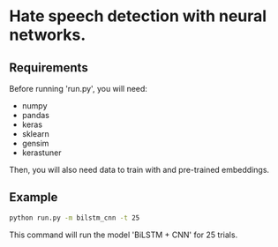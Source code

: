 # Hate speech detection with neural networks.

## Requirements

Before running 'run.py', you will need:
  - numpy
  - pandas
  - keras
  - sklearn
  - gensim
  - kerastuner

Then, you will also need data to train with and pre-trained embeddings.

## Example

```bash
python run.py -m bilstm_cnn -t 25
```

This command will run the model 'BiLSTM + CNN' for 25 trials.
